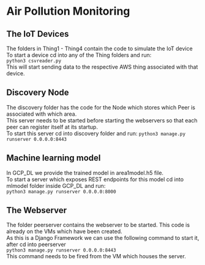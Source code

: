 # Air Pollution Monitoring

## The IoT Devices
The folders in Thing1 - Thing4 contain the code to simulate the IoT device<br>
To start a device cd into any of the Thing folders and run:<br>
	`python3 csvreader.py`<br>
This will start sending data to the respective AWS thing associated with that device.<br>

## Discovery Node
The discovery folder has the code for the Node which stores which Peer is associated with which area.<br>
This server needs to be started before starting the webservers so that each peer can register itself at its startup.<br>
To start this server cd into discovery folder and run:
	`python3 manage.py runserver 0.0.0.0:8443`
	
## Machine learning model
In GCP_DL we provide the trained model in area1model.h5 file.<br>
To start a server which exposes REST endpoints for this model cd into mlmodel folder inside GCP_DL and run: <br>
	`python3 manage.py runserver 0.0.0.0:8000`

## The Webserver
The folder peerserver contains the webserver to be started. This code is already on the  VMs which have been created.<br>
As this is a Django Framework we can use the following command to start it, after cd into peerserver<br>
	`python3 manage.py runserver 0.0.0.0:8443`<br>
This command needs to be fired from the VM which houses the server.<br>
